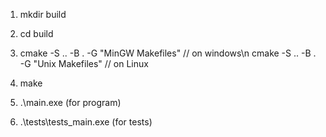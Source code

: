 ﻿1. mkdir build

2. cd build

3. cmake -S .. -B . -G "MinGW Makefiles" // on windows\n
   cmake -S .. -B . -G "Unix Makefiles"  // on Linux

4. make

5. .\main.exe (for program)

6. .\tests\tests_main.exe (for tests)
